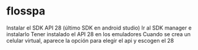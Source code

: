 # flosspa
Instalar el SDK API 28 (último SDK en android studio)
  Ir al SDK manager e instalarlo
Tener instalado el API 28 en los emuladores
  Cuando se crea un celular virtual, aparece la opción para elegir el api y escogen el 28
